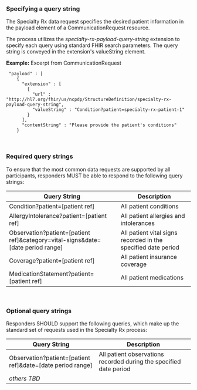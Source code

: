 ### Specifying a query string

The Specialty Rx data request specifies the desired patient information in the payload element of a CommunicationRequest resource. 

The process utilizes the *specialty-rx-payload-query-string* extension to specify each query using standard FHIR search parameters. The query string is conveyed in the extension's valueString element.

**Example:** Excerpt from CommunicationRequest

```
 "payload" : [
    {
      "extension" : [
        {
          "url" : "http://hl7.org/fhir/us/ncpdp/StructureDefinition/specialty-rx-payload-query-string",
          "valueString" : "Condition?patient=specialty-rx-patient-1"
        }
      ],
      "contentString" : "Please provide the patient's conditions"
    }
```

<br>

### Required query strings

To ensure that the most common data requests are supported by all participants, responders MUST be able to respond to the following query strings:

| Query String                                                 | Description                                                  |
| ------------------------------------------------------------ | ------------------------------------------------------------ |
| Condition?patient=[patient ref]                              | All patient conditions                                       |
| AllergyIntolerance?patient=[patient ref]                     | All patient allergies and intolerances                       |
| Observation?patient=[patient ref]&category=vital-signs&date=[date period range] | All patient vital signs recorded in the specified date period |
| Coverage?patient=[patient ref]                               | All patient insurance coverage                               |
| MedicationStatement?patient=[patient ref]                    | All patient medications                                      |

<br>

### Optional query strings

Responders SHOULD support the following queries, which make up the standard set of requests used in the Specialty Rx process:

| Query String                                               | Description                                                  |
| ---------------------------------------------------------- | ------------------------------------------------------------ |
| Observation?patient=[patient ref]&date=[date period range] | All patient observations recorded during the specified date period |
| *others TBD*                                               |                                                              |

<br>

<br>

